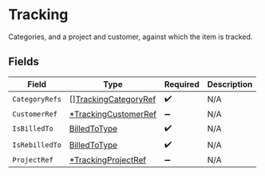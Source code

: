 # Tracking

Categories, and a project and customer, against which the item is tracked.


## Fields

| Field                                                               | Type                                                                | Required                                                            | Description                                                         |
| ------------------------------------------------------------------- | ------------------------------------------------------------------- | ------------------------------------------------------------------- | ------------------------------------------------------------------- |
| `CategoryRefs`                                                      | [][TrackingCategoryRef](../../models/shared/trackingcategoryref.md) | :heavy_check_mark:                                                  | N/A                                                                 |
| `CustomerRef`                                                       | [*TrackingCustomerRef](../../models/shared/trackingcustomerref.md)  | :heavy_minus_sign:                                                  | N/A                                                                 |
| `IsBilledTo`                                                        | [BilledToType](../../models/shared/billedtotype.md)                 | :heavy_check_mark:                                                  | N/A                                                                 |
| `IsRebilledTo`                                                      | [BilledToType](../../models/shared/billedtotype.md)                 | :heavy_check_mark:                                                  | N/A                                                                 |
| `ProjectRef`                                                        | [*TrackingProjectRef](../../models/shared/trackingprojectref.md)    | :heavy_minus_sign:                                                  | N/A                                                                 |